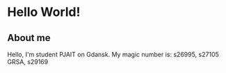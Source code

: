 # Hello World!
## About me
Hello, I'm student PJAIT on Gdansk. My magic number is: s26995, s27105 GRSA, s29169
